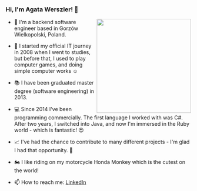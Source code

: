 ### Hi, I'm Agata Werszler! 👋

<img align='right' src="https://octodex.github.com/images/femalecodertocat.png" width="256">

- :house_with_garden: I'm a backend software engineer based in Gorzów Wielkopolski, Poland. 

- :floppy_disk: I started my official IT journey in 2008 when I went to studies, but before that, I used to play computer games, and doing simple computer works ☺️

- :books: I have been graduated master degree (software engineering) in 2013.

- :computer: Since 2014 I've been programming commercially. The first language I worked with was C#. After two years, I switched into Java, and now I'm immersed in the Ruby world - which is fantastic! :heart_eyes:

- :chart_with_upwards_trend: I've had the chance to contribute to many different projects - I'm glad I had that opportunity. :pray:

- :motorcycle: I like riding on my motorcycle Honda Monkey which is the cutest on the world!

- 📫 How to reach me: <a href="https://www.linkedin.com/in/ag4ta/">LinkedIn</a>
